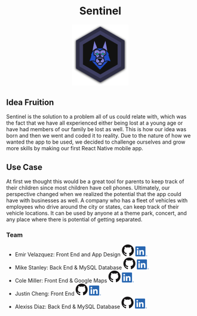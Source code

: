 <h1 align="center">Sentinel</h1>

<p align="center">
<img width="150" heigh="150" src="assets/sentinelHighRes.png" alt="Sentinel Logo"></img>
</p>

## Idea Fruition
Sentinel is the solution to a problem all of us could relate with, which was the fact that we have all experienced either being lost at a young age or have had members of our family be lost as well. This is how our idea was born and then we went and coded it to reality. Due to the nature of how we wanted the app to be used, we decided to challenge ourselves and grow more skills by making our first React Native mobile app.
## Use Case
At first we thought this would be a great tool for parents to keep track of their children since most children have cell phones. Ultimately, our perspective changed when we realized the potential that the app could have with businesses as well. A company who has a fleet of vehicles with employees who drive around the city or states, can keep track of their vehicle locations. It can be used by anyone at a theme park, concert, and any place where there is potential of getting separated.
### Team
- Emir Velazquez: Front End and App Design <a href="https://github.com/EmirVelazquez"><img src="assets/Social/gitHub.png" alt="GitHub Logo"></img></a> <a href="https://www.linkedin.com/in/emir-velazquez-35560b196/"><img src="assets/Social/linkedIn.png" alt="LinkedIn Logo"></img></a>
- Mike Stanley: Back End & MySQL Database <a href="https://github.com/MR-Stan"><img src="assets/Social/gitHub.png" alt="GitHub Logo"></img></a> <a href="https://www.linkedin.com/in/mr-stan/"><img src="assets/Social/linkedIn.png" alt="LinkedIn Logo"></img></a>
- Cole Miller: Front End & Google Maps <a href="https://github.com/ColeMiller21"><img src="assets/Social/gitHub.png" alt="GitHub Logo"></img></a> <a href="https://www.linkedin.com/in/colemiller21/"><img src="assets/Social/linkedIn.png" alt="LinkedIn Logo"></img></a>
- Justin Cheng: Front End <a href="https://github.com/1Fungi99"><img src="assets/Social/gitHub.png" alt="GitHub Logo"></img></a> <a href="https://www.linkedin.com/in/justin-reed-cheng-37b425194/"><img src="assets/Social/linkedIn.png" alt="LinkedIn Logo"></img></a>
- Alexiss Diaz: Back End & MySQL Database <a href="https://github.com/alex05d"><img src="assets/Social/gitHub.png" alt="GitHub Logo"></img></a> <a href="https://www.linkedin.com/in/alexiss-diaz-9b15b818b/"><img src="assets/Social/linkedIn.png" alt="LinkedIn Logo"></img></a>